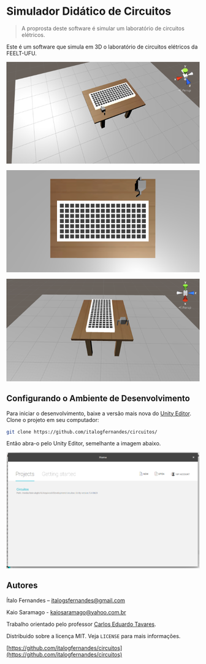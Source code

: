# Simulador Didático de Circuitos
> A proprosta deste software é simular um laboratório de circuitos elétricos.

Este é um software que simula em 3D o laboratório de circuitos elétricos da FEELT-UFU.

![](Screenshots/Mesa_Isometrica.png)

![](Screenshots/mesa_visao_superior.png)

![](Screenshots/Mesa_e_resistor.png)

## Configurando o Ambiente de Desenvolvimento

Para iniciar o desenvolvimento, baixe a versão mais nova do [Unity Editor](https://unity3d.com/pt/get-unity/download).
Clone o projeto em seu computador:
```sh
git clone https://github.com/italogfernandes/circuitos/
```
Então abra-o pelo Unity Editor, semelhante a imagem abaixo.

![](Screenshots/Unity.png)

## Autores

Ítalo Fernandes – italogsfernandes@gmail.com

Kaio Saramago - kaiosaramago@yahoo.com.br

Trabalho orientado pelo professor [Carlos Eduardo Tavares](http://www.feelt.ufu.br/node/51).

Distribuido sobre a licença MIT. Veja ``LICENSE`` para mais informações.

[https://github.com/italogfernandes/circuitos](https://github.com/italogfernandes/circuitos)
